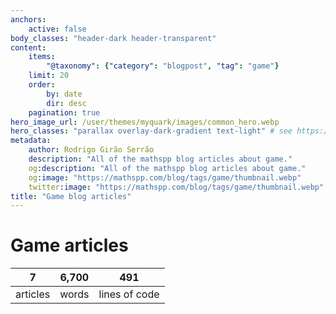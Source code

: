 ```yaml
---
anchors:
    active: false
body_classes: "header-dark header-transparent"
content:
    items:
        "@taxonomy": {"category": "blogpost", "tag": "game"}
    limit: 20
    order:
        by: date
        dir: desc
    pagination: true
hero_image_url: /user/themes/myquark/images/common_hero.webp
hero_classes: "parallax overlay-dark-gradient text-light" # see https://demo.getgrav.org/blog-skeleton/blog/hero-classes
metadata:
    author: Rodrigo Girão Serrão
    description: "All of the mathspp blog articles about game."
    og:description: "All of the mathspp blog articles about game."
    og:image: "https://mathspp.com/blog/tags/game/thumbnail.webp"
    twitter:image: "https://mathspp.com/blog/tags/game/thumbnail.webp"
title: "Game blog articles"
---
```


# Game articles


<table class="stats-table">
    <thead>
        <tr>
            <th style="text-align: center;">7</th>
            <th style="text-align: center;">6,700</th>
            <th style="text-align: center;">491</th>
        </tr>
    </thead>
    <tbody>
        <tr>
            <td style="text-align: center;">articles</td>
            <td style="text-align: center;">words</td>
            <td style="text-align: center;">lines of code</td>
        </tr>
    </tbody>
</table>
